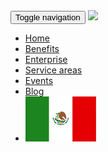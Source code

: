 <nav class="navbar navbar-fixed-top navbar-default nav-background" id="demo">
  <div class="container-fluid">
    <div class="container">
      <div class="navbar-header">
        <button type="button" class="navbar-toggle collapsed" data-toggle="collapse" data-target="#bs-example-navbar-collapse-1" aria-expanded="false">
          <span class="sr-only">Toggle navigation</span>
          <span class="icon-bar"></span>
          <span class="icon-bar"></span>
          <span class="icon-bar"></span>
        </button>
        <a class="navbar-brand" href="{{site.baseurl}}/en/">
          <img src="{{ site.baseurl }}/img/logo-jetty.svg">
        </a>
      </div>
      <div class="collapse navbar-collapse" id="bs-example-navbar-collapse-1">
        <ul class="nav navbar-nav navbar-right">
          <li><a href="{{site.baseurl}}/en/">Home</a></li>
          <li><a href="{{site.baseurl}}/en/beneficios">Benefits</a></li>
          <li><a href="{{site.baseurl}}/en/transporte-personal">Enterprise</a></li>
          <li><a href="{{site.baseurl}}/en/cobertura">Service areas</a></li>
          <li><a href="{{site.baseurl}}/en/transporte-eventos">Events</a></li>
          <li><a href="{{site.baseurl}}/blog">Blog</a></li>
          <li><a href="{{site.baseurl}}/"><img src="img/flagMX.png" class="translate"></a></li>
        </ul>
      </div>
    </div>
  </div>
</nav>